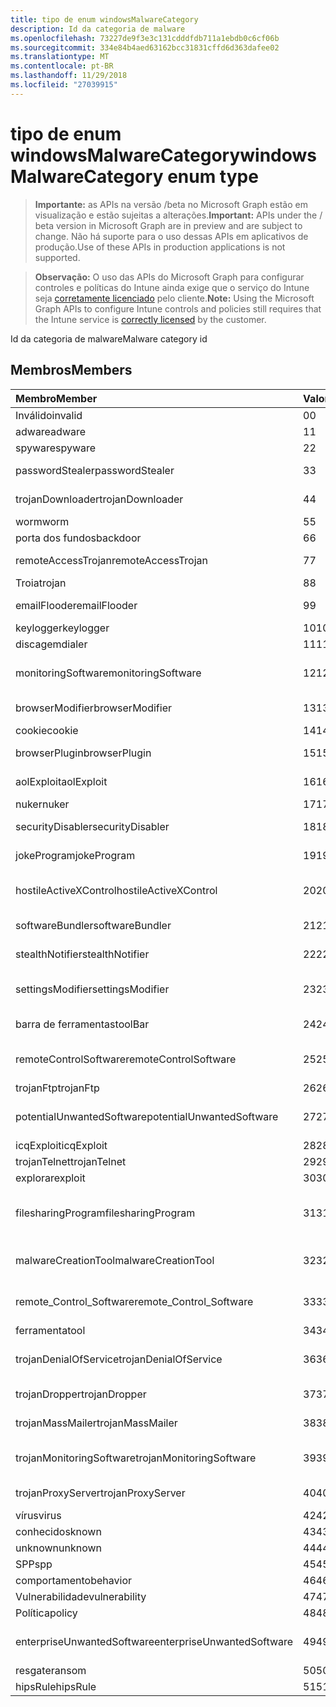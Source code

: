 ```yaml
---
title: tipo de enum windowsMalwareCategory
description: Id da categoria de malware
ms.openlocfilehash: 73227de9f3e3c131cdddfdb711a1ebdb0c6cf06b
ms.sourcegitcommit: 334e84b4aed63162bcc31831cffd6d363dafee02
ms.translationtype: MT
ms.contentlocale: pt-BR
ms.lasthandoff: 11/29/2018
ms.locfileid: "27039915"
---
```

# <a name="windowsmalwarecategory-enum-type"></a><span data-ttu-id="2aa90-103">tipo de enum windowsMalwareCategory</span><span class="sxs-lookup"><span data-stu-id="2aa90-103">windowsMalwareCategory enum type</span></span>

> <span data-ttu-id="2aa90-104">**Importante:** as APIs na versão /beta no Microsoft Graph estão em visualização e estão sujeitas a alterações.</span><span class="sxs-lookup"><span data-stu-id="2aa90-104">**Important:** APIs under the / beta version in Microsoft Graph are in preview and are subject to change.</span></span> <span data-ttu-id="2aa90-105">Não há suporte para o uso dessas APIs em aplicativos de produção.</span><span class="sxs-lookup"><span data-stu-id="2aa90-105">Use of these APIs in production applications is not supported.</span></span>

> <span data-ttu-id="2aa90-106">**Observação:** O uso das APIs do Microsoft Graph para configurar controles e políticas do Intune ainda exige que o serviço do Intune seja [corretamente licenciado](https://go.microsoft.com/fwlink/?linkid=839381) pelo cliente.</span><span class="sxs-lookup"><span data-stu-id="2aa90-106">**Note:** Using the Microsoft Graph APIs to configure Intune controls and policies still requires that the Intune service is [correctly licensed](https://go.microsoft.com/fwlink/?linkid=839381) by the customer.</span></span>

<span data-ttu-id="2aa90-107">Id da categoria de malware</span><span class="sxs-lookup"><span data-stu-id="2aa90-107">Malware category id</span></span>
## <a name="members"></a><span data-ttu-id="2aa90-108">Membros</span><span class="sxs-lookup"><span data-stu-id="2aa90-108">Members</span></span>
|<span data-ttu-id="2aa90-109">Membro</span><span class="sxs-lookup"><span data-stu-id="2aa90-109">Member</span></span>|<span data-ttu-id="2aa90-110">Valor</span><span class="sxs-lookup"><span data-stu-id="2aa90-110">Value</span></span>|<span data-ttu-id="2aa90-111">Descrição</span><span class="sxs-lookup"><span data-stu-id="2aa90-111">Description</span></span>|
|:---|:---|:---|
|<span data-ttu-id="2aa90-112">Inválido</span><span class="sxs-lookup"><span data-stu-id="2aa90-112">invalid</span></span>|<span data-ttu-id="2aa90-113">0</span><span class="sxs-lookup"><span data-stu-id="2aa90-113">0</span></span>|<span data-ttu-id="2aa90-114">Inválido</span><span class="sxs-lookup"><span data-stu-id="2aa90-114">Invalid</span></span>|
|<span data-ttu-id="2aa90-115">adware</span><span class="sxs-lookup"><span data-stu-id="2aa90-115">adware</span></span>|<span data-ttu-id="2aa90-116">1</span><span class="sxs-lookup"><span data-stu-id="2aa90-116">1</span></span>|<span data-ttu-id="2aa90-117">Adware</span><span class="sxs-lookup"><span data-stu-id="2aa90-117">Adware</span></span>|
|<span data-ttu-id="2aa90-118">spyware</span><span class="sxs-lookup"><span data-stu-id="2aa90-118">spyware</span></span>|<span data-ttu-id="2aa90-119">2</span><span class="sxs-lookup"><span data-stu-id="2aa90-119">2</span></span>|<span data-ttu-id="2aa90-120">Spyware</span><span class="sxs-lookup"><span data-stu-id="2aa90-120">Spyware</span></span>|
|<span data-ttu-id="2aa90-121">passwordStealer</span><span class="sxs-lookup"><span data-stu-id="2aa90-121">passwordStealer</span></span>|<span data-ttu-id="2aa90-122">3</span><span class="sxs-lookup"><span data-stu-id="2aa90-122">3</span></span>|<span data-ttu-id="2aa90-123">Roubo de senha</span><span class="sxs-lookup"><span data-stu-id="2aa90-123">Password stealer</span></span>|
|<span data-ttu-id="2aa90-124">trojanDownloader</span><span class="sxs-lookup"><span data-stu-id="2aa90-124">trojanDownloader</span></span>|<span data-ttu-id="2aa90-125">4</span><span class="sxs-lookup"><span data-stu-id="2aa90-125">4</span></span>|<span data-ttu-id="2aa90-126">Ferramenta de download Trojan</span><span class="sxs-lookup"><span data-stu-id="2aa90-126">Trojan downloader</span></span>|
|<span data-ttu-id="2aa90-127">worm</span><span class="sxs-lookup"><span data-stu-id="2aa90-127">worm</span></span>|<span data-ttu-id="2aa90-128">5</span><span class="sxs-lookup"><span data-stu-id="2aa90-128">5</span></span>|<span data-ttu-id="2aa90-129">Worm</span><span class="sxs-lookup"><span data-stu-id="2aa90-129">Worm</span></span>|
|<span data-ttu-id="2aa90-130">porta dos fundos</span><span class="sxs-lookup"><span data-stu-id="2aa90-130">backdoor</span></span>|<span data-ttu-id="2aa90-131">6</span><span class="sxs-lookup"><span data-stu-id="2aa90-131">6</span></span>|<span data-ttu-id="2aa90-132">Porta dos fundos</span><span class="sxs-lookup"><span data-stu-id="2aa90-132">Backdoor</span></span>|
|<span data-ttu-id="2aa90-133">remoteAccessTrojan</span><span class="sxs-lookup"><span data-stu-id="2aa90-133">remoteAccessTrojan</span></span>|<span data-ttu-id="2aa90-134">7</span><span class="sxs-lookup"><span data-stu-id="2aa90-134">7</span></span>|<span data-ttu-id="2aa90-135">Acesso remoto Troia</span><span class="sxs-lookup"><span data-stu-id="2aa90-135">Remote access Trojan</span></span>|
|<span data-ttu-id="2aa90-136">Troia</span><span class="sxs-lookup"><span data-stu-id="2aa90-136">trojan</span></span>|<span data-ttu-id="2aa90-137">8</span><span class="sxs-lookup"><span data-stu-id="2aa90-137">8</span></span>|<span data-ttu-id="2aa90-138">Troia</span><span class="sxs-lookup"><span data-stu-id="2aa90-138">Trojan</span></span>|
|<span data-ttu-id="2aa90-139">emailFlooder</span><span class="sxs-lookup"><span data-stu-id="2aa90-139">emailFlooder</span></span>|<span data-ttu-id="2aa90-140">9</span><span class="sxs-lookup"><span data-stu-id="2aa90-140">9</span></span>|<span data-ttu-id="2aa90-141">Por inundação de email</span><span class="sxs-lookup"><span data-stu-id="2aa90-141">Email flooder</span></span>|
|<span data-ttu-id="2aa90-142">keylogger</span><span class="sxs-lookup"><span data-stu-id="2aa90-142">keylogger</span></span>|<span data-ttu-id="2aa90-143">10</span><span class="sxs-lookup"><span data-stu-id="2aa90-143">10</span></span>|<span data-ttu-id="2aa90-144">Keylogger</span><span class="sxs-lookup"><span data-stu-id="2aa90-144">Keylogger</span></span>|
|<span data-ttu-id="2aa90-145">discagem</span><span class="sxs-lookup"><span data-stu-id="2aa90-145">dialer</span></span>|<span data-ttu-id="2aa90-146">11</span><span class="sxs-lookup"><span data-stu-id="2aa90-146">11</span></span>|<span data-ttu-id="2aa90-147">Discagem</span><span class="sxs-lookup"><span data-stu-id="2aa90-147">Dialer</span></span>|
|<span data-ttu-id="2aa90-148">monitoringSoftware</span><span class="sxs-lookup"><span data-stu-id="2aa90-148">monitoringSoftware</span></span>|<span data-ttu-id="2aa90-149">12</span><span class="sxs-lookup"><span data-stu-id="2aa90-149">12</span></span>|<span data-ttu-id="2aa90-150">Software de monitoramento</span><span class="sxs-lookup"><span data-stu-id="2aa90-150">Monitoring software</span></span>|
|<span data-ttu-id="2aa90-151">browserModifier</span><span class="sxs-lookup"><span data-stu-id="2aa90-151">browserModifier</span></span>|<span data-ttu-id="2aa90-152">13</span><span class="sxs-lookup"><span data-stu-id="2aa90-152">13</span></span>|<span data-ttu-id="2aa90-153">Modificador de navegador</span><span class="sxs-lookup"><span data-stu-id="2aa90-153">Browser modifier</span></span>|
|<span data-ttu-id="2aa90-154">cookie</span><span class="sxs-lookup"><span data-stu-id="2aa90-154">cookie</span></span>|<span data-ttu-id="2aa90-155">14</span><span class="sxs-lookup"><span data-stu-id="2aa90-155">14</span></span>|<span data-ttu-id="2aa90-156">Cookie</span><span class="sxs-lookup"><span data-stu-id="2aa90-156">Cookie</span></span>|
|<span data-ttu-id="2aa90-157">browserPlugin</span><span class="sxs-lookup"><span data-stu-id="2aa90-157">browserPlugin</span></span>|<span data-ttu-id="2aa90-158">15</span><span class="sxs-lookup"><span data-stu-id="2aa90-158">15</span></span>|<span data-ttu-id="2aa90-159">Plug-in de navegador</span><span class="sxs-lookup"><span data-stu-id="2aa90-159">Browser plugin</span></span>|
|<span data-ttu-id="2aa90-160">aolExploit</span><span class="sxs-lookup"><span data-stu-id="2aa90-160">aolExploit</span></span>|<span data-ttu-id="2aa90-161">16</span><span class="sxs-lookup"><span data-stu-id="2aa90-161">16</span></span>|<span data-ttu-id="2aa90-162">Exploração de AOL</span><span class="sxs-lookup"><span data-stu-id="2aa90-162">AOL exploit</span></span>|
|<span data-ttu-id="2aa90-163">nuker</span><span class="sxs-lookup"><span data-stu-id="2aa90-163">nuker</span></span>|<span data-ttu-id="2aa90-164">17</span><span class="sxs-lookup"><span data-stu-id="2aa90-164">17</span></span>|<span data-ttu-id="2aa90-165">Nuker</span><span class="sxs-lookup"><span data-stu-id="2aa90-165">Nuker</span></span>|
|<span data-ttu-id="2aa90-166">securityDisabler</span><span class="sxs-lookup"><span data-stu-id="2aa90-166">securityDisabler</span></span>|<span data-ttu-id="2aa90-167">18</span><span class="sxs-lookup"><span data-stu-id="2aa90-167">18</span></span>|<span data-ttu-id="2aa90-168">Desabilitador de segurança</span><span class="sxs-lookup"><span data-stu-id="2aa90-168">Security disabler</span></span>|
|<span data-ttu-id="2aa90-169">jokeProgram</span><span class="sxs-lookup"><span data-stu-id="2aa90-169">jokeProgram</span></span>|<span data-ttu-id="2aa90-170">19</span><span class="sxs-lookup"><span data-stu-id="2aa90-170">19</span></span>|<span data-ttu-id="2aa90-171">Programa joke</span><span class="sxs-lookup"><span data-stu-id="2aa90-171">Joke program</span></span>|
|<span data-ttu-id="2aa90-172">hostileActiveXControl</span><span class="sxs-lookup"><span data-stu-id="2aa90-172">hostileActiveXControl</span></span>|<span data-ttu-id="2aa90-173">20</span><span class="sxs-lookup"><span data-stu-id="2aa90-173">20</span></span>|<span data-ttu-id="2aa90-174">Controle de ActiveX hostil</span><span class="sxs-lookup"><span data-stu-id="2aa90-174">Hostile ActiveX control</span></span>|
|<span data-ttu-id="2aa90-175">softwareBundler</span><span class="sxs-lookup"><span data-stu-id="2aa90-175">softwareBundler</span></span>|<span data-ttu-id="2aa90-176">21</span><span class="sxs-lookup"><span data-stu-id="2aa90-176">21</span></span>|<span data-ttu-id="2aa90-177">Bundler de software</span><span class="sxs-lookup"><span data-stu-id="2aa90-177">Software bundler</span></span>|
|<span data-ttu-id="2aa90-178">stealthNotifier</span><span class="sxs-lookup"><span data-stu-id="2aa90-178">stealthNotifier</span></span>|<span data-ttu-id="2aa90-179">22</span><span class="sxs-lookup"><span data-stu-id="2aa90-179">22</span></span>|<span data-ttu-id="2aa90-180">Modificador oculto</span><span class="sxs-lookup"><span data-stu-id="2aa90-180">Stealth modifier</span></span>|
|<span data-ttu-id="2aa90-181">settingsModifier</span><span class="sxs-lookup"><span data-stu-id="2aa90-181">settingsModifier</span></span>|<span data-ttu-id="2aa90-182">23</span><span class="sxs-lookup"><span data-stu-id="2aa90-182">23</span></span>|<span data-ttu-id="2aa90-183">Modificador de configurações</span><span class="sxs-lookup"><span data-stu-id="2aa90-183">Settings modifier</span></span>|
|<span data-ttu-id="2aa90-184">barra de ferramentas</span><span class="sxs-lookup"><span data-stu-id="2aa90-184">toolBar</span></span>|<span data-ttu-id="2aa90-185">24</span><span class="sxs-lookup"><span data-stu-id="2aa90-185">24</span></span>|<span data-ttu-id="2aa90-186">Barra de ferramentas</span><span class="sxs-lookup"><span data-stu-id="2aa90-186">Toolbar</span></span>|
|<span data-ttu-id="2aa90-187">remoteControlSoftware</span><span class="sxs-lookup"><span data-stu-id="2aa90-187">remoteControlSoftware</span></span>|<span data-ttu-id="2aa90-188">25</span><span class="sxs-lookup"><span data-stu-id="2aa90-188">25</span></span>|<span data-ttu-id="2aa90-189">Software de controle remoto</span><span class="sxs-lookup"><span data-stu-id="2aa90-189">Remote control software</span></span>|
|<span data-ttu-id="2aa90-190">trojanFtp</span><span class="sxs-lookup"><span data-stu-id="2aa90-190">trojanFtp</span></span>|<span data-ttu-id="2aa90-191">26</span><span class="sxs-lookup"><span data-stu-id="2aa90-191">26</span></span>|<span data-ttu-id="2aa90-192">Trojan FTP</span><span class="sxs-lookup"><span data-stu-id="2aa90-192">Trojan FTP</span></span>|
|<span data-ttu-id="2aa90-193">potentialUnwantedSoftware</span><span class="sxs-lookup"><span data-stu-id="2aa90-193">potentialUnwantedSoftware</span></span>|<span data-ttu-id="2aa90-194">27</span><span class="sxs-lookup"><span data-stu-id="2aa90-194">27</span></span>|<span data-ttu-id="2aa90-195">Possíveis softwares indesejados</span><span class="sxs-lookup"><span data-stu-id="2aa90-195">Potential unwanted software</span></span>|
|<span data-ttu-id="2aa90-196">icqExploit</span><span class="sxs-lookup"><span data-stu-id="2aa90-196">icqExploit</span></span>|<span data-ttu-id="2aa90-197">28</span><span class="sxs-lookup"><span data-stu-id="2aa90-197">28</span></span>|<span data-ttu-id="2aa90-198">Exploração ICQ</span><span class="sxs-lookup"><span data-stu-id="2aa90-198">ICQ exploit</span></span>|
|<span data-ttu-id="2aa90-199">trojanTelnet</span><span class="sxs-lookup"><span data-stu-id="2aa90-199">trojanTelnet</span></span>|<span data-ttu-id="2aa90-200">29</span><span class="sxs-lookup"><span data-stu-id="2aa90-200">29</span></span>|<span data-ttu-id="2aa90-201">Telnet Trojan</span><span class="sxs-lookup"><span data-stu-id="2aa90-201">Trojan telnet</span></span>|
|<span data-ttu-id="2aa90-202">explorar</span><span class="sxs-lookup"><span data-stu-id="2aa90-202">exploit</span></span>|<span data-ttu-id="2aa90-203">30</span><span class="sxs-lookup"><span data-stu-id="2aa90-203">30</span></span>|<span data-ttu-id="2aa90-204">Explorar</span><span class="sxs-lookup"><span data-stu-id="2aa90-204">Exploit</span></span>|
|<span data-ttu-id="2aa90-205">filesharingProgram</span><span class="sxs-lookup"><span data-stu-id="2aa90-205">filesharingProgram</span></span>|<span data-ttu-id="2aa90-206">31</span><span class="sxs-lookup"><span data-stu-id="2aa90-206">31</span></span>|<span data-ttu-id="2aa90-207">Programa de compartilhamento de arquivo</span><span class="sxs-lookup"><span data-stu-id="2aa90-207">File sharing program</span></span>|
|<span data-ttu-id="2aa90-208">malwareCreationTool</span><span class="sxs-lookup"><span data-stu-id="2aa90-208">malwareCreationTool</span></span>|<span data-ttu-id="2aa90-209">32</span><span class="sxs-lookup"><span data-stu-id="2aa90-209">32</span></span>|<span data-ttu-id="2aa90-210">Ferramenta de criação de malware</span><span class="sxs-lookup"><span data-stu-id="2aa90-210">Malware creation tool</span></span>|
|<span data-ttu-id="2aa90-211">remote_Control_Software</span><span class="sxs-lookup"><span data-stu-id="2aa90-211">remote_Control_Software</span></span>|<span data-ttu-id="2aa90-212">33</span><span class="sxs-lookup"><span data-stu-id="2aa90-212">33</span></span>|<span data-ttu-id="2aa90-213">Software de controle remoto</span><span class="sxs-lookup"><span data-stu-id="2aa90-213">Remote control software</span></span>|
|<span data-ttu-id="2aa90-214">ferramenta</span><span class="sxs-lookup"><span data-stu-id="2aa90-214">tool</span></span>|<span data-ttu-id="2aa90-215">34</span><span class="sxs-lookup"><span data-stu-id="2aa90-215">34</span></span>|<span data-ttu-id="2aa90-216">Ferramenta</span><span class="sxs-lookup"><span data-stu-id="2aa90-216">Tool</span></span>|
|<span data-ttu-id="2aa90-217">trojanDenialOfService</span><span class="sxs-lookup"><span data-stu-id="2aa90-217">trojanDenialOfService</span></span>|<span data-ttu-id="2aa90-218">36</span><span class="sxs-lookup"><span data-stu-id="2aa90-218">36</span></span>|<span data-ttu-id="2aa90-219">Trojan negação de serviço</span><span class="sxs-lookup"><span data-stu-id="2aa90-219">Trojan denial of service</span></span>|
|<span data-ttu-id="2aa90-220">trojanDropper</span><span class="sxs-lookup"><span data-stu-id="2aa90-220">trojanDropper</span></span>|<span data-ttu-id="2aa90-221">37</span><span class="sxs-lookup"><span data-stu-id="2aa90-221">37</span></span>|<span data-ttu-id="2aa90-222">Instalador Trojan</span><span class="sxs-lookup"><span data-stu-id="2aa90-222">Trojan dropper</span></span>|
|<span data-ttu-id="2aa90-223">trojanMassMailer</span><span class="sxs-lookup"><span data-stu-id="2aa90-223">trojanMassMailer</span></span>|<span data-ttu-id="2aa90-224">38</span><span class="sxs-lookup"><span data-stu-id="2aa90-224">38</span></span>|<span data-ttu-id="2aa90-225">Trojan mailer em massa</span><span class="sxs-lookup"><span data-stu-id="2aa90-225">Trojan mass mailer</span></span>|
|<span data-ttu-id="2aa90-226">trojanMonitoringSoftware</span><span class="sxs-lookup"><span data-stu-id="2aa90-226">trojanMonitoringSoftware</span></span>|<span data-ttu-id="2aa90-227">39</span><span class="sxs-lookup"><span data-stu-id="2aa90-227">39</span></span>|<span data-ttu-id="2aa90-228">Software de monitoramento Trojan</span><span class="sxs-lookup"><span data-stu-id="2aa90-228">Trojan monitoring software</span></span>|
|<span data-ttu-id="2aa90-229">trojanProxyServer</span><span class="sxs-lookup"><span data-stu-id="2aa90-229">trojanProxyServer</span></span>|<span data-ttu-id="2aa90-230">40</span><span class="sxs-lookup"><span data-stu-id="2aa90-230">40</span></span>|<span data-ttu-id="2aa90-231">Servidor proxy Trojan</span><span class="sxs-lookup"><span data-stu-id="2aa90-231">Trojan proxy server</span></span>|
|<span data-ttu-id="2aa90-232">vírus</span><span class="sxs-lookup"><span data-stu-id="2aa90-232">virus</span></span>|<span data-ttu-id="2aa90-233">42</span><span class="sxs-lookup"><span data-stu-id="2aa90-233">42</span></span>|<span data-ttu-id="2aa90-234">Vírus</span><span class="sxs-lookup"><span data-stu-id="2aa90-234">Virus</span></span>|
|<span data-ttu-id="2aa90-235">conhecidos</span><span class="sxs-lookup"><span data-stu-id="2aa90-235">known</span></span>|<span data-ttu-id="2aa90-236">43</span><span class="sxs-lookup"><span data-stu-id="2aa90-236">43</span></span>|<span data-ttu-id="2aa90-237">Conhecidos</span><span class="sxs-lookup"><span data-stu-id="2aa90-237">Known</span></span>|
|<span data-ttu-id="2aa90-238">unknown</span><span class="sxs-lookup"><span data-stu-id="2aa90-238">unknown</span></span>|<span data-ttu-id="2aa90-239">44</span><span class="sxs-lookup"><span data-stu-id="2aa90-239">44</span></span>|<span data-ttu-id="2aa90-240">Desconhecida</span><span class="sxs-lookup"><span data-stu-id="2aa90-240">Unknown</span></span>|
|<span data-ttu-id="2aa90-241">SPP</span><span class="sxs-lookup"><span data-stu-id="2aa90-241">spp</span></span>|<span data-ttu-id="2aa90-242">45</span><span class="sxs-lookup"><span data-stu-id="2aa90-242">45</span></span>|<span data-ttu-id="2aa90-243">SPP</span><span class="sxs-lookup"><span data-stu-id="2aa90-243">SPP</span></span>|
|<span data-ttu-id="2aa90-244">comportamento</span><span class="sxs-lookup"><span data-stu-id="2aa90-244">behavior</span></span>|<span data-ttu-id="2aa90-245">46</span><span class="sxs-lookup"><span data-stu-id="2aa90-245">46</span></span>|<span data-ttu-id="2aa90-246">Comportamento</span><span class="sxs-lookup"><span data-stu-id="2aa90-246">Behavior</span></span>|
|<span data-ttu-id="2aa90-247">Vulnerabilidade</span><span class="sxs-lookup"><span data-stu-id="2aa90-247">vulnerability</span></span>|<span data-ttu-id="2aa90-248">47</span><span class="sxs-lookup"><span data-stu-id="2aa90-248">47</span></span>|<span data-ttu-id="2aa90-249">Vulnerabilidade</span><span class="sxs-lookup"><span data-stu-id="2aa90-249">Vulnerability</span></span>|
|<span data-ttu-id="2aa90-250">Política</span><span class="sxs-lookup"><span data-stu-id="2aa90-250">policy</span></span>|<span data-ttu-id="2aa90-251">48</span><span class="sxs-lookup"><span data-stu-id="2aa90-251">48</span></span>|<span data-ttu-id="2aa90-252">Política</span><span class="sxs-lookup"><span data-stu-id="2aa90-252">Policy</span></span>|
|<span data-ttu-id="2aa90-253">enterpriseUnwantedSoftware</span><span class="sxs-lookup"><span data-stu-id="2aa90-253">enterpriseUnwantedSoftware</span></span>|<span data-ttu-id="2aa90-254">49</span><span class="sxs-lookup"><span data-stu-id="2aa90-254">49</span></span>|<span data-ttu-id="2aa90-255">Enterprise Software indesejado</span><span class="sxs-lookup"><span data-stu-id="2aa90-255">Enterprise Unwanted Software</span></span>|
|<span data-ttu-id="2aa90-256">resgate</span><span class="sxs-lookup"><span data-stu-id="2aa90-256">ransom</span></span>|<span data-ttu-id="2aa90-257">50</span><span class="sxs-lookup"><span data-stu-id="2aa90-257">50</span></span>|<span data-ttu-id="2aa90-258">Resgate</span><span class="sxs-lookup"><span data-stu-id="2aa90-258">Ransom</span></span>|
|<span data-ttu-id="2aa90-259">hipsRule</span><span class="sxs-lookup"><span data-stu-id="2aa90-259">hipsRule</span></span>|<span data-ttu-id="2aa90-260">51</span><span class="sxs-lookup"><span data-stu-id="2aa90-260">51</span></span>|<span data-ttu-id="2aa90-261">Regra de HIPS</span><span class="sxs-lookup"><span data-stu-id="2aa90-261">HIPS Rule</span></span>|





